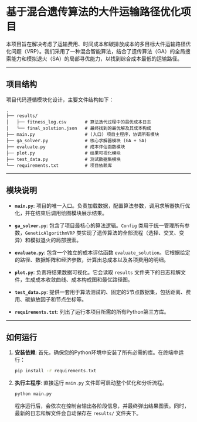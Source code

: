 # 基于混合遗传算法的大件运输路径优化项目

本项目旨在解决考虑了运输费用、时间成本和碳排放成本的多目标大件运输路径优化问题（VRP）。我们采用了一种混合智能算法，结合了遗传算法（GA）的全局搜索能力和模拟退火（SA）的局部寻优能力，以找到综合成本最低的运输路径。

---

## 项目结构

项目代码遵循模块化设计，主要文件结构如下：

```
.
├── results/
│   ├── fitness_log.csv       # 算法迭代过程中的最优成本日志
│   └── final_solution.json   # 最终找到的最优解及其成本构成
├── main.py                   # (入口) 项目主程序，协调所有模块
├── ga_solver.py              # 核心求解器模块 (GA + SA)
├── evaluate.py               # 成本评估函数模块
├── plot.py                   # 结果可视化模块
├── test_data.py              # 测试数据集模块
└── requirements.txt          # 项目依赖库
```

---

## 模块说明

- **`main.py`**: 项目的唯一入口。负责加载数据，配置算法参数，调用求解器执行优化，并在结束后调用绘图模块展示结果。

- **`ga_solver.py`**: 包含了项目最核心的算法逻辑。`Config` 类用于统一管理所有参数，`GeneticAlgorithmVRP` 类实现了遗传算法的全部流程（选择、交叉、变异）和模拟退火的局部搜索。

- **`evaluate.py`**: 包含一个独立的成本评估函数 `evaluate_solution`。它根据给定的路径、数据矩阵和经济参数，计算出总成本以及各项费用的明细。

- **`plot.py`**: 负责将结果数据可视化。它会读取 `results` 文件夹下的日志和解文件，生成成本收敛曲线、成本构成图和最优路径图。

- **`test_data.py`**: 提供一套用于算法测试的、固定的5节点数据集，包括距离、费用、碳排放因子和节点坐标等。

- **`requirements.txt`**: 列出了运行本项目所需的所有Python第三方库。

---

## 如何运行

1.  **安装依赖**:
    首先，确保您的Python环境中安装了所有必需的库。在终端中运行：
    ```bash
    pip install -r requirements.txt
    ```

2.  **执行主程序**:
    直接运行 `main.py` 文件即可启动整个优化和分析流程。
    ```bash
    python main.py
    ```

    程序运行后，会依次在控制台输出各阶段信息，并最终弹出结果图表。同时，最新的日志和解文件会自动保存在 `results/` 文件夹下。 
